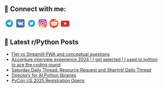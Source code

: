 ## 🔎 Connect with me:
[<img src="https://github.com/bullbesh/bullbesh/blob/main/images/Telegram.png" width="32" height="32" />](https://t.me/bullbesh)
[<img src="https://github.com/bullbesh/bullbesh/blob/main/images/VK.png" width="32" height="32" />](https://vk.com/bullbesh)
[<img src="https://github.com/bullbesh/bullbesh/blob/main/images/Twitter.png" width="32" height="32" />](https://twitter.com/bullbesh1)
[<img src="https://github.com/bullbesh/bullbesh/blob/main/images/Instagram.png" width="32" height="32" />](https://www.instagram.com/bullbesh)
[<img src="https://github.com/bullbesh/bullbesh/blob/main/images/Reddit.png" width="32" height="32" />](https://www.reddit.com/user/bullbesh)
[<img src="https://github.com/bullbesh/bullbesh/blob/main/images/YouTube.png" width="32" height="32" />](https://www.youtube.com/channel/UCtfjRs6uzgq5mfm8S06WTcg)

## 📕 Latest r/Python Posts
<!-- BLOG-POST-LIST:START -->
- [Flet vs Streamlit PWA and conceptual questions](https://www.reddit.com/r/Python/comments/1h8nzyy/flet_vs_streamlit_pwa_and_conceptual_questions/)
- [Accenture interview experience 2024 | I got selected | I used to python to ace the coding round](https://www.reddit.com/r/Python/comments/1h8jkfc/accenture_interview_experience_2024_i_got/)
- [Saturday Daily Thread: Resource Request and Sharing! Daily Thread](https://www.reddit.com/r/Python/comments/1h8fj53/saturday_daily_thread_resource_request_and/)
- [Directory for AI Python libraries](https://www.reddit.com/r/Python/comments/1h89nwg/directory_for_ai_python_libraries/)
- [PyCon US 2025 Registration Opens](https://www.reddit.com/r/Python/comments/1h89mmg/pycon_us_2025_registration_opens/)
<!-- BLOG-POST-LIST:END -->
